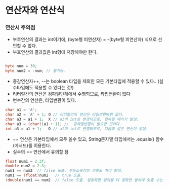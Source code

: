 # 연산자와 연산식

### 연산시 주의점

  - 부호연산의 결과는 int이기에, (byte형 피연산자) = -(byte형 피연산자) 식으로 선언할 수 없다.
  - 부호연산의 결과값은 int형에 저장해야만 한다.
```java

byte num = 30;
byte num2 = -num; // 불가능.

```
  - 증감연산자++, --는 boolean 타입을 제외한 모든 기본타입에 적용할 수 있다.. (실수타입에도 적용할 수 있다는 것!)
  - 리터럴간의 연산은 컴파일단계에서 수행되므로, 타입변환이 없다
  - 변수간의 연산은, 타입변환이 있다.
  
```java
char a1 = 'A';
char a2 = 'A' + 1; O // 리터럴간의 연산은 타입변환따위 없다.
char a3 = a1 + 1;  X // a1이 int로 변경되므로, 컴파일 에러가 발생.
char a3 = (char)(a1 + 1); //  강제형변환이 필요한 것이다.
int a3 = a1 + 1;   O // a1이 int로 변경되므로, 다음과 같은 연산이 맞음.
```

  - == 연산은 기본타입에서 모두 쓸수 있고, String문자열 타입에서는 .equals() 함수(메서드)를 이용한다.
  - 실수의 == 연산에서 유의할 점
  
```java
float num1 = 2.3f;
double num2 = 2.3;
num1 == num2  // false 도출. 부동소숫점의 정확도 차이 발생.
num1 == (float)num2   // true 도출.
(double)num1 == num2  // false 도출. 덜정확한 범위를 더 정확한 범위에 맞출 수는 없는법.
```